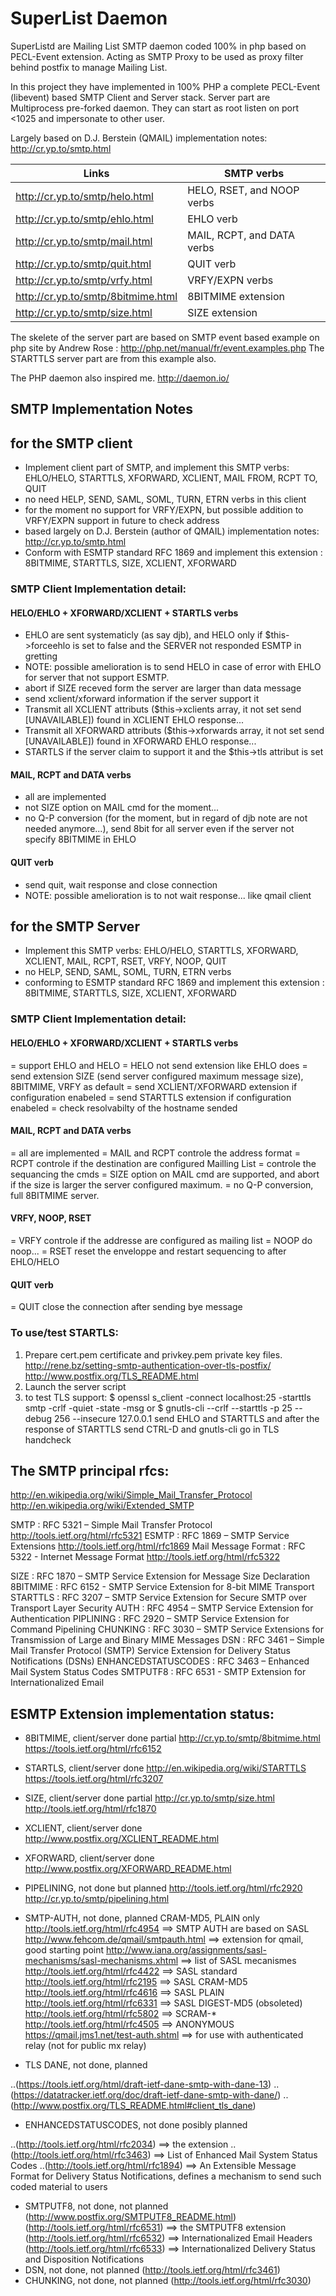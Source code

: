# SuperList Daemon

SuperListd are Mailing List SMTP daemon coded 100% in php based on PECL-Event extension.
Acting as SMTP Proxy to be used as proxy filter behind postfix to manage Mailing List.

In this project they have implemented in 100% PHP a complete PECL-Event (libevent) based SMTP Client and Server stack.
Server part are Multiprocess pre-forked daemon.
They can start as root listen on port <1025 and impersonate to other user.

Largely based on D.J. Berstein (QMAIL) implementation notes: http://cr.yp.to/smtp.html

| Links                              | SMTP verbs                  |
| ---------------------------------- | --------------------------- |
| http://cr.yp.to/smtp/helo.html     | HELO, RSET, and NOOP verbs  |
| http://cr.yp.to/smtp/ehlo.html     | EHLO verb                   |
| http://cr.yp.to/smtp/mail.html     | MAIL, RCPT, and DATA verbs  |
| http://cr.yp.to/smtp/quit.html     | QUIT verb                   |
| http://cr.yp.to/smtp/vrfy.html     | VRFY/EXPN verbs             |
| http://cr.yp.to/smtp/8bitmime.html | 8BITMIME extension          |
| http://cr.yp.to/smtp/size.html     | SIZE extension              |

The skelete of the server part are based on SMTP event based example on php site by Andrew Rose :
http://php.net/manual/fr/event.examples.php
The STARTTLS server part are from this example also.

The PHP daemon also inspired me.
http://daemon.io/

## SMTP Implementation Notes

## for the SMTP client

  - Implement client part of SMTP, and implement this SMTP verbs: EHLO/HELO, STARTTLS, XFORWARD, XCLIENT, MAIL FROM, RCPT TO, QUIT
  - no need HELP, SEND, SAML, SOML, TURN, ETRN verbs in this client
  - for the moment no support for VRFY/EXPN, but possible addition to VRFY/EXPN support in future to check address
  - based largely on D.J. Berstein (author of QMAIL) implementation notes: http://cr.yp.to/smtp.html
  - Conform with ESMTP standard RFC 1869 and implement this extension : 8BITMIME, STARTTLS, SIZE, XCLIENT, XFORWARD

### SMTP Client Implementation detail:

#### HELO/EHLO + XFORWARD/XCLIENT + STARTLS verbs

  - EHLO are sent systematicly (as say djb), and HELO only if $this->forceehlo is set to false and the SERVER not responded ESMTP in gretting
  - NOTE: possible amelioration is to send HELO in case of error with EHLO for server that not support ESMTP.
  - abort if SIZE receved form the server are larger than data message
  - send xclient/xforward information if the server support it
  - Transmit all XCLIENT attributs ($this->xclients array, it not set send [UNAVAILABLE]) found in XCLIENT EHLO response...
  - Transmit all XFORWARD attributs ($this->xforwards array, it not set send [UNAVAILABLE]) found in XFORWARD EHLO response...
  - STARTLS if the server claim to support it and the $this->tls attribut is set

#### MAIL, RCPT and DATA verbs

  - all are implemented
  - not SIZE option on MAIL cmd for the moment...
  - no Q-P conversion (for the moment, but in regard of djb note are not needed anymore...), send 8bit for all server even if the server not specify 8BITMIME in EHLO

#### QUIT verb

  - send quit, wait response and close connection
  - NOTE: possible amelioration is to not wait response... like qmail client

## for the SMTP Server

  - Implement this SMTP verbs: EHLO/HELO, STARTTLS, XFORWARD, XCLIENT, MAIL, RCPT, RSET, VRFY, NOOP, QUIT
  - no HELP, SEND, SAML, SOML, TURN, ETRN verbs
  - conforming to ESMTP standard RFC 1869 and implement this extension : 8BITMIME, STARTTLS, SIZE, XCLIENT, XFORWARD

### SMTP Client Implementation detail:

#### HELO/EHLO + XFORWARD/XCLIENT + STARTLS verbs

  = support EHLO and HELO
  = HELO not send extension like EHLO does
  = send extension SIZE (send server configured maximum message size), 8BITMIME, VRFY as default
  = send XCLIENT/XFORWARD extension if configuration enabeled
  = send STARTTLS extension if configuration enabeled
  = check resolvabilty of the hostname sended

#### MAIL, RCPT and DATA verbs

  = all are implemented
  = MAIL and RCPT controle the address format
  = RCPT controle if the destination are configured Mailling List
  = controle the sequancing the cmds
  = SIZE option on MAIL cmd are supported, and abort if the size is larger the server configured maximum.
  = no Q-P conversion, full 8BITMIME server. 

#### VRFY, NOOP, RSET

  = VRFY controle if the addresse are configured as mailing list
  = NOOP do noop...
  = RSET reset the enveloppe and restart sequencing to after EHLO/HELO

#### QUIT verb
  = QUIT close the connection after sending bye message

### To use/test STARTLS:
  1) Prepare cert.pem certificate and privkey.pem private key files.
     http://rene.bz/setting-smtp-authentication-over-tls-postfix/
     http://www.postfix.org/TLS_README.html
  2) Launch the server script
  3) to test TLS support:
       $ openssl s_client  -connect localhost:25 -starttls smtp -crlf -quiet -state -msg
     or
       $ gnutls-cli --crlf --starttls -p 25 --debug 256 --insecure 127.0.0.1
       send EHLO <hostname> and STARTTLS
       and after the response of STARTTLS send CTRL-D and gnutls-cli go in TLS handcheck

## The SMTP principal rfcs:

  http://en.wikipedia.org/wiki/Simple_Mail_Transfer_Protocol
  http://en.wikipedia.org/wiki/Extended_SMTP

  SMTP 			: RFC 5321 – Simple Mail Transfer Protocol
  http://tools.ietf.org/html/rfc5321
  ESMTP 		: RFC 1869 – SMTP Service Extensions
  http://tools.ietf.org/html/rfc1869
  Mail Message Format	: RFC 5322 - Internet Message Format
  http://tools.ietf.org/html/rfc5322

  SIZE 			: RFC 1870 – SMTP Service Extension for Message Size Declaration
  8BITMIME 		: RFC 6152 - SMTP Service Extension for 8-bit MIME Transport
  STARTTLS		: RFC 3207 – SMTP Service Extension for Secure SMTP over Transport Layer Security
  AUTH	 		: RFC 4954 – SMTP Service Extension for Authentication
  PIPLINING 		: RFC 2920 – SMTP Service Extension for Command Pipelining
  CHUNKING 		: RFC 3030 – SMTP Service Extensions for Transmission of Large and Binary MIME Messages
  DSN			: RFC 3461 – Simple Mail Transfer Protocol (SMTP) Service Extension for Delivery Status Notifications (DSNs)
  ENHANCEDSTATUSCODES	: RFC 3463 – Enhanced Mail System Status Codes
  SMTPUTF8 		: RFC 6531 - SMTP Extension for Internationalized Email

## ESMTP Extension implementation status:

- 8BITMIME, client/server done partial
  http://cr.yp.to/smtp/8bitmime.html
  https://tools.ietf.org/html/rfc6152
- STARTLS, client/server done
  http://en.wikipedia.org/wiki/STARTTLS
  https://tools.ietf.org/html/rfc3207
- SIZE, client/server done partial
  http://cr.yp.to/smtp/size.html
  http://tools.ietf.org/html/rfc1870
- XCLIENT, client/server done
  http://www.postfix.org/XCLIENT_README.html
- XFORWARD, client/server done
  http://www.postfix.org/XFORWARD_README.html

- PIPELINING, not done but planned
  http://tools.ietf.org/html/rfc2920
  http://cr.yp.to/smtp/pipelining.html

- SMTP-AUTH, not done, planned CRAM-MD5, PLAIN only
  http://tools.ietf.org/html/rfc4954 ==> SMTP AUTH are based on SASL
  http://www.fehcom.de/qmail/smtpauth.html ==> extension for qmail, good starting point
  http://www.iana.org/assignments/sasl-mechanisms/sasl-mechanisms.xhtml ==> list of SASL mecanismes
  http://tools.ietf.org/html/rfc4422 ==> SASL standard
  http://tools.ietf.org/html/rfc2195 ==> SASL CRAM-MD5
  http://tools.ietf.org/html/rfc4616 ==> SASL PLAIN
  http://tools.ietf.org/html/rfc6331 ==> SASL DIGEST-MD5 (obsoleted)
  http://tools.ietf.org/html/rfc5802 ==> SCRAM-*
  http://tools.ietf.org/html/rfc4505 ==> ANONYMOUS
  https://qmail.jms1.net/test-auth.shtml
  ==> for use with authenticated relay (not for public mx relay)

- TLS DANE, not done, planned

..(https://tools.ietf.org/html/draft-ietf-dane-smtp-with-dane-13)
..(https://datatracker.ietf.org/doc/draft-ietf-dane-smtp-with-dane/)
..(http://www.postfix.org/TLS_README.html#client_tls_dane)

- ENHANCEDSTATUSCODES, not done posibly planned

..(http://tools.ietf.org/html/rfc2034) ==> the extension
..(http://tools.ietf.org/html/rfc3463) ==> List of Enhanced Mail System Status Codes
..(http://tools.ietf.org/html/rfc1894) ==> An Extensible Message Format for Delivery Status Notifications, defines a mechanism to send such coded material to users

- SMTPUTF8, not done, not planned
  (http://www.postfix.org/SMTPUTF8_README.html)
  (http://tools.ietf.org/html/rfc6531) ==> the SMTPUTF8 extension
  (http://tools.ietf.org/html/rfc6532) ==> Internationalized Email Headers
  (http://tools.ietf.org/html/rfc6533) ==> Internationalized Delivery Status and Disposition Notifications
- DSN, not done, not planned
  (http://tools.ietf.org/html/rfc3461)
- CHUNKING, not done, not planned
  (http://tools.ietf.org/html/rfc3030)

